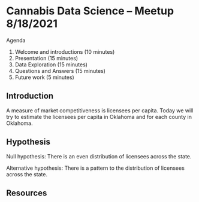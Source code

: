 # Cannabis Data Science – Meetup 8/18/2021

Agenda

1. Welcome and introductions (10 minutes)
2. Presentation (15 minutes)
3. Data Exploration (15 minutes)
4. Questions and Answers (15 minutes)
5. Future work (5 minutes)

## Introduction

A measure of market competitiveness is licensees per capita. Today we will try to estimate the licensees per capita in Oklahoma and for each county in Oklahoma.

## Hypothesis

Null hypothesis: There is an even distribution of licensees across the state.

Alternative hypothesis: There is a pattern to the distribution of licensees across the state.

## Resources


